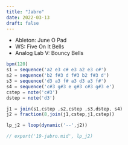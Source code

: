 ```yaml
---
title: "Jabro"
date: 2022-03-13
draft: false
---
```


 - Ableton: June O Pad
 - WS: Five On It Bells
 - Analog Lab V: Bouncy Bells

```javascript
bpm(120)
s1 = sequence('a2 e3 c# e3 a2 e3 c#')
s2 = sequence('b2 f#3 d f#3 b2 f#3 d')
s3 = sequence('d3 a3 f# a3 d3 a3 f#')
s4 = sequence('c#3 g#3 e g#3 c#3 g#3 e')
cstep = note('c#3')
dstep = note('d3')

j1 = join(s1,cstep ,s2,cstep ,s3,dstep, s4)
j2 = fraction(8,join(j1,cstep,j1,cstep))

lp_j2 = loop(dynamic('--',j2))

// export('19-jabro.mid', lp_j2)
```
